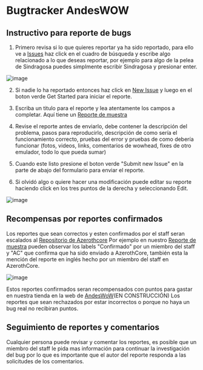 # Bugtracker AndesWOW
## Instructivo para reporte de bugs
1) Primero revisa si lo que quieres reportar ya ha sido reportado, para ello ve a [Issues](https://github.com/andeswow/bugtracker/issues) haz click en el cuadro de búsqueda y escribe algo relacionado a lo que deseas reportar, por ejemplo para algo de la pelea de Sindragosa puedes simplmente escribir Sindragosa y presionar enter.

![image](https://github.com/andeswow/bugtracker/assets/65800273/928143e1-3b3f-482a-a66b-c626bb8a1966)

2) Si nadie lo ha reportado entonces haz click en [New Issue](https://github.com/andeswow/bugtracker/issues/new/choose) y luego en el boton verde Get Started para iniciar el reporte.

3) Escriba un titulo para el reporte y lea atentamente los campos a completar. Aquí tiene un [Reporte de muestra](https://github.com/andeswow/bugtracker/issues/1)

4) Revise el reporte antes de enviarlo, debe contener la descripción del problema, pasos para reproducirlo, descripción de como sería el funcionamiento correcto, pruebas del error y pruebas de como debería funcionar (fotos, videos, links, comentarios de wowhead, fixes de otro emulador, todo lo que pueda sumar)

5) Cuando este listo presione el boton verde "Submit new Issue" en la parte de abajo del formulario para enviar el reporte.

6) Si olvidó algo o quiere hacer una modificación puede editar su reporte haciendo click en los tres puntos de la derecha y seleccionando Edit.

![image](https://github.com/andeswow/bugtracker/assets/65800273/0f5877df-6c85-4f24-9500-0cd5a0593126)


## Recompensas por reportes confirmados

Los reportes que sean correctos y esten confirmados por el staff seran escalados al [Repositorio de Azerothcore](https://github.com/azerothcore/azerothcore-wotlk/issues) Por ejemplo en nuestro [Reporte de muestra](https://github.com/andeswow/bugtracker/issues/1) pueden observar los labels "Confirmado" por un miembro del staff y "AC" que confirma que ha sido enviado a AzerothCore, también esta la mención del reporte en inglés hecho por un miembro del staff en AzerothCore.

![image](https://github.com/andeswow/bugtracker/assets/65800273/9f786d31-d52d-481c-9edc-04a1d26ff04c)

Estos reportes confirmados seran recompensados con puntos para gastar en nuestra tienda en la web de [AndesWoW](http://200.73.128.21:24513/)(EN CONSTRUCCIÓN)
Los reportes que sean rechazados por estar incorrectos o porque no haya un bug real no recibiran puntos.

## Seguimiento de reportes y comentarios
Cualquier persona puede revisar y comentar los reportes, es posible que un miembro del staff le pida mas información para continuar la investigación del bug por lo que es importante que el autor del reporte responda a las solicitudes de los comentarios.



